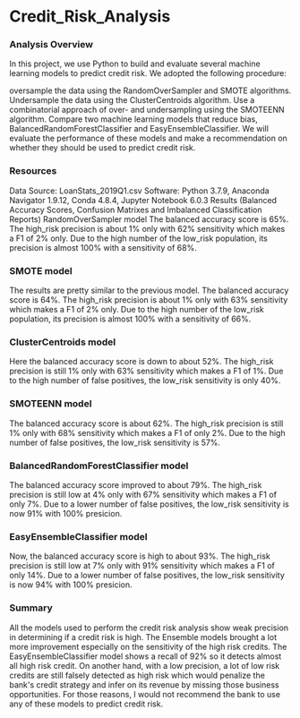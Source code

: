 # Credit_Risk_Analysis
### Analysis Overview
In this project, we use Python to build and evaluate several machine learning models to predict credit risk. We adopted the following procedure:

oversample the data using the RandomOverSampler and SMOTE algorithms.
Undersample the data using the ClusterCentroids algorithm.
Use a combinatorial approach of over- and undersampling using the SMOTEENN algorithm.
Compare two machine learning models that reduce bias, BalancedRandomForestClassifier and EasyEnsembleClassifier.
We will evaluate the performance of these models and make a recommendation on whether they should be used to predict credit risk.

### Resources
Data Source: LoanStats_2019Q1.csv
Software: Python 3.7.9, Anaconda Navigator 1.9.12, Conda 4.8.4, Jupyter Notebook 6.0.3
Results (Balanced Accuracy Scores, Confusion Matrixes and Imbalanced Classification Reports)
RandomOverSampler model
The balanced accuracy score is 65%. The high_risk precision is about 1% only with 62% sensitivity which makes a F1 of 2% only. Due to the high number of the low_risk population, its precision is almost 100% with a sensitivity of 68%.

### SMOTE model
The results are pretty similar to the previous model. The balanced accuracy score is 64%. The high_risk precision is about 1% only with 63% sensitivity which makes a F1 of 2% only. Due to the high number of the low_risk population, its precision is almost 100% with a sensitivity of 66%.

### ClusterCentroids model
Here the balanced accuracy score is down to about 52%. The high_risk precision is still 1% only with 63% sensitivity which makes a F1 of 1%. Due to the high number of false positives, the low_risk sensitivity is only 40%.

### SMOTEENN model
The balanced accuracy score is about 62%. The high_risk precision is still 1% only with 68% sensitivity which makes a F1 of only 2%. Due to the high number of false positives, the low_risk sensitivity is 57%.

### BalancedRandomForestClassifier model
The balanced accuracy score improved to about 79%. The high_risk precision is still low at 4% only with 67% sensitivity which makes a F1 of only 7%. Due to a lower number of false positives, the low_risk sensitivity is now 91% with 100% presicion.

### EasyEnsembleClassifier model
Now, the balanced accuracy score is high to about 93%. The high_risk precision is still low at 7% only with 91% sensitivity which makes a F1 of only 14%. Due to a lower number of false positives, the low_risk sensitivity is now 94% with 100% presicion.

### Summary
All the models used to perform the credit risk analysis show weak precision in determining if a credit risk is high. The Ensemble models brought a lot more improvement especially on the sensitivity of the high risk credits. The EasyEnsembleClassifier model shows a recall of 92% so it detects almost all high risk credit. On another hand, with a low precision, a lot of low risk credits are still falsely detected as high risk which would penalize the bank's credit strategy and infer on its revenue by missing those business opportunities. For those reasons, I would not recommend the bank to use any of these models to predict credit risk.
